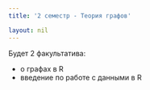 ```yaml
---
title: '2 семестр - Теория графов'

layout: nil
---
```


Будет 2 факультатива:
* о графах в R
* введение по работе с данными в R

